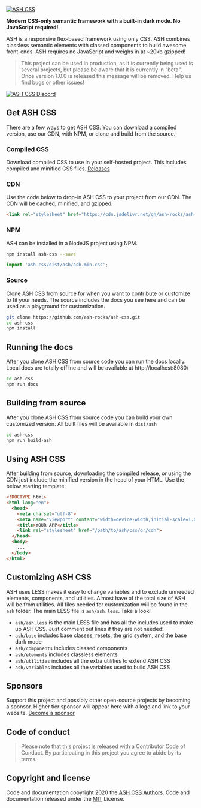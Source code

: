 [ashlink]: https://ashcss.rocks/
[ashlogo]: https://cdn.jsdelivr.net/gh/ash-rocks/ash-css@0.1.4/public/logo.svg

[![ASH CSS][ashlogo]][ashlink]

**Modern CSS-only semantic framework with a built-in dark mode. No JavaScript required!**

ASH is a responsive flex-based framework using only CSS. ASH combines classless semantic elements with classed components to build awesome front-ends. ASH requires no JavaScript and weighs in at ~20kb gzipped!

> This project can be used in production, as it is currently being used is several projects, but please be aware that it is currently in "beta". Once version 1.0.0 is released this message will be removed. Help us find bugs or other issues!

[discordlink]: https://discord.gg/zJpX85f
[discordbanner]: https://discordapp.com/api/guilds/687023973749358635/widget.png?style=banner2

[![ASH CSS Discord][discordbanner]][discordlink]

## Get ASH CSS
There are a few ways to get ASH CSS. You can download a compiled version, use our CDN, with NPM, or clone and build from the source.

### Compiled CSS
Download compiled CSS to use in your self-hosted project. This includes compiled and minified CSS files. [Releases](https://github.com/ash-rocks/ash-css/releases)

### CDN
Use the code below to drop-in ASH CSS to your project from our CDN. The CDN will be cached, minified, and gzipped.
```html
<link rel="stylesheet" href="https://cdn.jsdelivr.net/gh/ash-rocks/ash-css@0.1.4/dist/ash/ash.min.css">
```

### NPM
ASH can be installed in a NodeJS project using NPM.
```bash
npm install ash-css --save
```
```javascript
import 'ash-css/dist/ash/ash.min.css';
```

### Source
Clone ASH CSS from source for when you want to contribute or customize to fit your needs. The source includes the docs you see here and can be used as a playground for customization.
```bash
git clone https://github.com/ash-rocks/ash-css.git
cd ash-css
npm install
```

## Running the docs
After you clone ASH CSS from source code you can run the docs locally. Local docs are totally offline and will be available at http://localhost:8080/
```bash
cd ash-css
npm run docs
```

## Building from source
After you clone ASH CSS from source code you can build your own customized version. All built files will be available in `dist/ash`
```bash
cd ash-css
npm run build-ash
```

## Using ASH CSS
After building from source, downloading the compiled release, or using the CDN just include the minified version in the head of your HTML. Use the below starting template:
```html
<!DOCTYPE html>
<html lang="en">
  <head>
    <meta charset="utf-8">
    <meta name="viewport" content="width=device-width,initial-scale=1.0">
    <title>YOUR APP</title>
    <link rel="stylesheet" href="/path/to/ash/css/or/cdn">
  </head>
  <body>
    ...
  </body>
</html>
```

## Customizing ASH CSS
ASH uses LESS makes it easy to change variables and to exclude unneeded elements, components, and utilities. Almost have of the total size of ASH will be from utilities. All files needed for customization will be found in the `ash` folder. The main LESS file is `ash/ash.less`. Take a look!

- `ash/ash.less` is the main LESS file and has all the includes used to make up ASH CSS. Just comment out lines if they are not needed!
- `ash/base` includes base classes, resets, the grid system, and the base dark mode
- `ash/components` includes classed components
- `ash/elements` includes classless elements
- `ash/utilities` includes all the extra utilities to extend ASH CSS
- `ash/variables` includes all the variables used to build ASH CSS

## Sponsors
Support this project and possibly other open-source projects by becoming a sponsor. Higher tier sponsor will appear here with a logo and link to your website. [Become a sponsor](https://github.com/sponsors/skuIIs)

## Code of conduct
>Please note that this project is released with a Contributor Code of Conduct. By participating in this project you agree to abide by its terms.

## Copyright and license
Code and documentation copyright 2020 the [ASH CSS Authors](https://github.com/ash-rocks/ash-css/graphs/contributors). Code and documentation released under the [MIT](https://github.com/ash-rocks/ash-css/blob/main/LICENSE) License.
